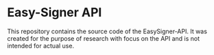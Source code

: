 # Easy-Signer API
This repository contains the source code of the EasySigner-API. It was created for the purpose of research with focus on the API and is not intended for actual use.

